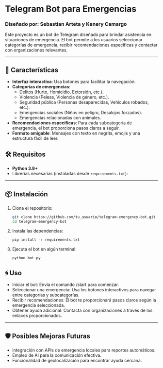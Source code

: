 # Telegram Bot para Emergencias

### **Diseñado por: Sebastian Arteta y Kanery Camargo**

Este proyecto es un bot de Telegram diseñado para brindar asistencia en situaciones de emergencia. El bot permite a los usuarios seleccionar categorías de emergencia, recibir recomendaciones específicas y contactar con organizaciones relevantes.

---

## 🚀 **Características**

- **Interfaz interactiva**: Usa botones para facilitar la navegación.
- **Categorías de emergencias**:
  - Delitos (Hurto, Homicidio, Extorsión, etc.).
  - Violencia (Peleas, Violencia de género, etc.).
  - Seguridad pública (Personas desaparecidas, Vehículos robados, etc.).
  - Emergencias sociales (Niños en peligro, Desalojos forzados).
  - Emergencias relacionadas con animales.
- **Recomendaciones específicas**: Para cada subcategoría de emergencia, el bot proporciona pasos claros a seguir.
- **Formato amigable**: Mensajes con texto en negrita, emojis y una estructura fácil de leer.

## 🛠️ **Requisitos**

- **Python 3.8+**
- Librerías necesarias (instaladas desde `requirements.txt`):

---

## 📦 **Instalación**

1. Clona el repositorio:
   ```bash
   git clone https://github.com/tu_usuario/telegram-emergency-bot.git
   cd telegram-emergency-bot

2. Instala las dependencias:
   ```bash
   pip install -r requirements.txt

3. Ejecuta el bot en algún terminal:
   ```bash
   python bot.py

## 🌀 Uso
- Iniciar el bot: Envía el comando /start para comenzar.
- Seleccionar una emergencia: Usa los botones interactivos para navegar entre categorías y subcategorías.
- Recibir recomendaciones: El bot te proporcionará pasos claros según la emergencia seleccionada.
- Obtener ayuda adicional: Contacta con organizaciones a través de los enlaces proporcionados.

---

## 🛡️ Posibles Mejoras Futuras
- Integración con APIs de emergencia locales para reportes automáticos.
- Empleo de AI para la comunicación efectiva.
- Funcionalidad de geolocalización para encontrar ayuda cercana.
